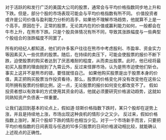 对于活跃的和发行广泛的美国大公司的股票，通常会与平均价格指数同步地上升和下跌。但是，部分个股的市场表现可能会与平均价格指数有所不同。
价值投资者或许是公司价值与盈利能力分析的高手，如果他不理解市场趋势，他就算不上是一个高手。原因在于，正常的股票，无论其内在的价值或赢利能力如何，一般都会在牛市上升，在熊市下跌。只是个股具体情况有所不同，导致其涨跌幅度与一些典型个股组合的涨跌幅度不同罢了。

所有的经纪人都知道，他们的许多客户往往在熊市中考虑股利、市盈率、资金实力等因素买入一些优质的股票。随后，在持续的卖压下，可能会使股票的报价不断下跌，迫使股票的购买者达到了厌恶难耐的程度，从而卖出股票。此时，他已经将最初买入股票的理由抛到了九霄云外，反过来怪罪市场，认为是熊市迫使他们斩仓。事实上这并不是熊市的错，要怪就怪自己。
如果他购买股票是出于股票本身的价值，真正把购买股票当作投资看待，那么，股票的价格变化并没有改变他在这些公司所拥有股票的份额比例，这一点，无论股票的报价如何变化都改变不了。
假如投资者想以有效率的方式使用其资金的话，他就必须要研究价格波动趋势，这就如同熟知资产负债表一样重要。

让我们返回到基本的论点上，假如道·琼斯价格指数下跌时，某只个股却在逆势上涨，并且是持续地上涨，市场出现这种良机的情形少之又少。
反过来，假如价格指数上涨时，某只个股却下跌的情形也相当少见。对于一个市场新手而言，只要把平均价格指数的日间表现与任选的10多只股票的日间价格波动相比较，就能确认上述观点的正确性。